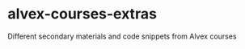 alvex-courses-extras
====================

Different secondary materials and code snippets from Alvex courses
